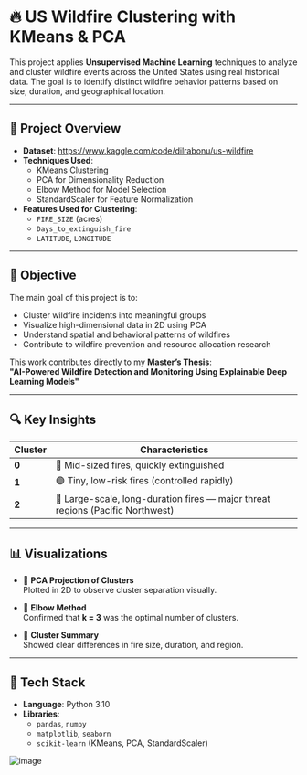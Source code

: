 
# 🔥 US Wildfire Clustering with KMeans & PCA

This project applies **Unsupervised Machine Learning** techniques to analyze and cluster wildfire events across the United States using real historical data. The goal is to identify distinct wildfire behavior patterns based on size, duration, and geographical location.

---

## 📌 Project Overview

- **Dataset**: https://www.kaggle.com/code/dilrabonu/us-wildfire
- **Techniques Used**:  
  - KMeans Clustering  
  - PCA for Dimensionality Reduction  
  - Elbow Method for Model Selection  
  - StandardScaler for Feature Normalization
- **Features Used for Clustering**:
  - `FIRE_SIZE` (acres)
  - `Days_to_extinguish_fire`
  - `LATITUDE`, `LONGITUDE`

---

## 🧠 Objective

The main goal of this project is to:
- Cluster wildfire incidents into meaningful groups
- Visualize high-dimensional data in 2D using PCA
- Understand spatial and behavioral patterns of wildfires
- Contribute to wildfire prevention and resource allocation research

This work contributes directly to my **Master’s Thesis**:  
**"AI-Powered Wildfire Detection and Monitoring Using Explainable Deep Learning Models"**

---

## 🔍 Key Insights

| Cluster | Characteristics |
|---------|------------------|
| **0** | 🔘 Mid-sized fires, quickly extinguished |
| **1** | 🟢 Tiny, low-risk fires (controlled rapidly) |
| **2** | 🔴 Large-scale, long-duration fires — major threat regions (Pacific Northwest) |

---

## 📊 Visualizations

- 📌 **PCA Projection of Clusters**  
  Plotted in 2D to observe cluster separation visually.

- 📌 **Elbow Method**  
  Confirmed that **k = 3** was the optimal number of clusters.

- 📌 **Cluster Summary**  
  Showed clear differences in fire size, duration, and region.

---

## 🧰 Tech Stack

- **Language**: Python 3.10
- **Libraries**:
  - `pandas`, `numpy`
  - `matplotlib`, `seaborn`
  - `scikit-learn` (KMeans, PCA, StandardScaler)




![image](https://github.com/user-attachments/assets/a7bbfe67-6f07-4ad7-94f7-629cb3dd9cc3)
